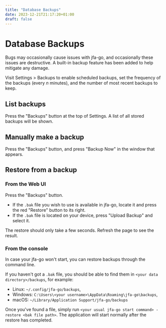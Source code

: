 ```yaml
---
title: "Database Backups"
date: 2023-12-21T21:17:20+01:00
draft: false
---
```


# Database Backups

Bugs may occasionally cause issues with jfa-go, and occasionally these issues are destructive. A built-in backup feature has been added to help mitigate any damage.

Visit Settings > Backups to enable scheduled backups, set the frequency of the backups (every *n* minutes), and the number of most recent backups to keep.

## List backups
Press the "Backups" button at the top of Settings. A list of all stored backups will be shown.

## Manually make a backup
Press the "Backups" button, and press "Backup Now" in the window that appears.

## Restore from a backup

### From the Web UI
Press the "Backups" button. 
* If the `.bak` file you wish to use is available in jfa-go, locate it and press the red "Restore" button to its right.
* If the `.bak` file is located on your device, press "Upload Backup" and select it.

The restore should only take a few seconds. Refresh the page to see the result.

### From the console
In case your jfa-go won't start, you can restore backups through the command line.

If you haven't got a `.bak` file, you should be able to find them in `<your data directory>/backups`, for example:
* Linux: `~/.config/jfa-go/backups`,
* Windows: `C:\Users\<your username>\AppData\Roaming\jfa-go\backups`,
* macOS: `~/Library/Application Support/jfa-go/backups`

Once you've found a file, simply run `<your usual jfa-go start command> -restore <bak file path>`.
The application will start normally after the restore has completed.
